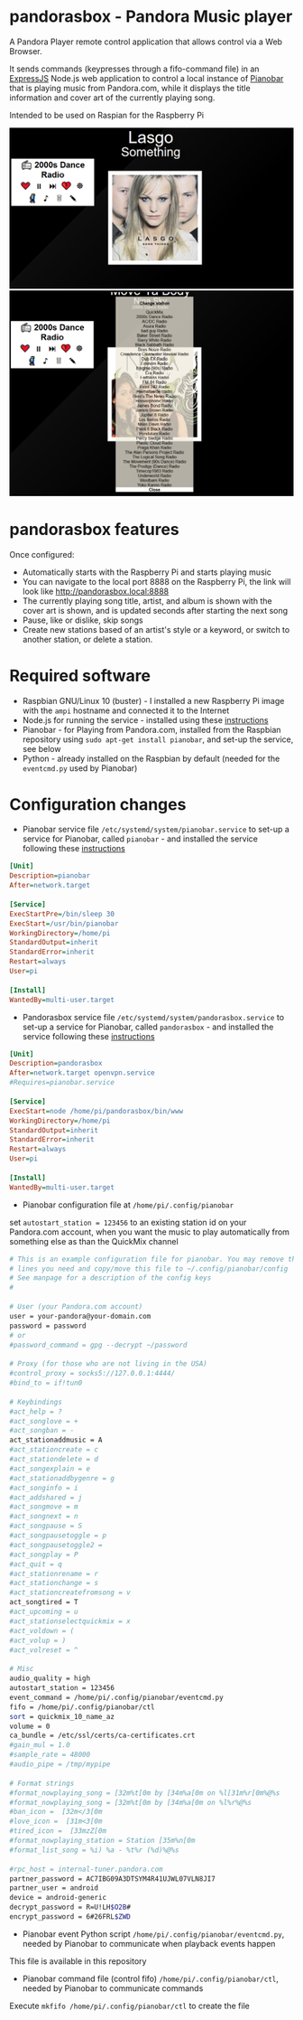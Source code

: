 # pandorasbox - Pandora Music player

A Pandora Player remote control application that allows control via a Web Browser.

It sends commands (keypresses through a fifo-command file) in an [ExpressJS](https://expressjs.com/) Node.js web application to control a local instance of [Pianobar](https://github.com/PromyLOPh/pianobar) that is playing music from Pandora.com, while it displays the title information and cover art of the currently playing song.

Intended to be used on Raspian for the Raspberry Pi

![pandorasbox - playing a song in the web browser](https://raw.githubusercontent.com/bjaan/pandorasbox/main/pandorasbox-playing.png)
![pandorasbox - showing the available channels on Pandora.com which can be switched to](https://raw.githubusercontent.com/bjaan/pandorasbox/main/pandorasbox-channellist.png)

# pandorasbox features

Once configured:

* Automatically starts with the Raspberry Pi and starts playing music
* You can navigate to the local port 8888 on the Raspberry Pi, the link will look like http://pandorasbox.local:8888
* The currently playing song title, artist, and album is shown with the cover art is shown, and is updated seconds after starting the next song
* Pause, like or dislike, skip songs
* Create new stations based of an artist's style or a keyword, or switch to another station, or delete a station.

# Required software

* Raspbian GNU/Linux 10 (buster) - I installed a new Raspberry Pi image with the `ampi` hostname and connected it to the Internet
* Node.js for running the service - installed using these [instructions](https://www.instructables.com/Install-Nodejs-and-Npm-on-Raspberry-Pi/)
* Pianobar - for Playing from Pandora.com, installed from the Raspbian repository using `sudo apt-get install pianobar`, and set-up the service, see below
* Python - already installed on the Raspbian by default (needed for the `eventcmd.py` used by Pianobar)

# Configuration changes

* Pianobar service file `/etc/systemd/system/pianobar.service` to set-up a service for Pianobar, called `pianobar` - and installed the service following these [instructions](https://www.shubhamdipt.com/blog/how-to-create-a-systemd-service-in-linux/)

```ini
[Unit]
Description=pianobar
After=network.target

[Service]
ExecStartPre=/bin/sleep 30
ExecStart=/usr/bin/pianobar
WorkingDirectory=/home/pi
StandardOutput=inherit
StandardError=inherit
Restart=always
User=pi

[Install]
WantedBy=multi-user.target
```

* Pandorasbox service file `/etc/systemd/system/pandorasbox.service` to set-up a service for Pianobar, called `pandorasbox` - and installed the service following these [instructions](https://www.shubhamdipt.com/blog/how-to-create-a-systemd-service-in-linux/)

```ini
[Unit]
Description=pandorasbox
After=network.target openvpn.service
#Requires=pianobar.service

[Service]
ExecStart=node /home/pi/pandorasbox/bin/www
WorkingDirectory=/home/pi
StandardOutput=inherit
StandardError=inherit
Restart=always
User=pi

[Install]
WantedBy=multi-user.target
```

* Pianobar configuration file at `/home/pi/.config/pianobar`

set `autostart_station = 123456` to an existing station id on your Pandora.com account, when you want the music to play automatically from something else as than the QuickMix channel

```sh
# This is an example configuration file for pianobar. You may remove the # from
# lines you need and copy/move this file to ~/.config/pianobar/config
# See manpage for a description of the config keys
#

# User (your Pandora.com account)
user = your-pandora@your-domain.com
password = password
# or
#password_command = gpg --decrypt ~/password

# Proxy (for those who are not living in the USA)
#control_proxy = socks5://127.0.0.1:4444/
#bind_to = if!tun0

# Keybindings
#act_help = ?
#act_songlove = +
#act_songban = -
act_stationaddmusic = A
#act_stationcreate = c
#act_stationdelete = d
#act_songexplain = e
#act_stationaddbygenre = g
#act_songinfo = i
#act_addshared = j
#act_songmove = m
#act_songnext = n
#act_songpause = S
#act_songpausetoggle = p
#act_songpausetoggle2 =  
#act_songplay = P
#act_quit = q
#act_stationrename = r
#act_stationchange = s
#act_stationcreatefromsong = v
act_songtired = T
#act_upcoming = u
#act_stationselectquickmix = x
#act_voldown = (
#act_volup = )
#act_volreset = ^

# Misc
audio_quality = high
autostart_station = 123456
event_command = /home/pi/.config/pianobar/eventcmd.py
fifo = /home/pi/.config/pianobar/ctl
sort = quickmix_10_name_az
volume = 0
ca_bundle = /etc/ssl/certs/ca-certificates.crt
#gain_mul = 1.0
#sample_rate = 48000
#audio_pipe = /tmp/mypipe

# Format strings
#format_nowplaying_song = [32m%t[0m by [34m%a[0m on %l[31m%r[0m%@%s
#format_nowplaying_song = [32m%t[0m by [34m%a[0m on %l%r%@%s
#ban_icon =  [32m</3[0m
#love_icon =  [31m<3[0m
#tired_icon =  [33mzZ[0m
#format_nowplaying_station = Station [35m%n[0m
#format_list_song = %i) %a - %t%r (%d)%@%s

#rpc_host = internal-tuner.pandora.com
partner_password = AC7IBG09A3DTSYM4R41UJWL07VLN8JI7
partner_user = android
device = android-generic
decrypt_password = R=U!LH$O2B#
encrypt_password = 6#26FRL$ZWD
```

* Pianobar event Python script `/home/pi/.config/pianobar/eventcmd.py`, needed by Pianobar to communicate when playback events happen

This file is available in this repository

* Pianobar command file (control fifo) `/home/pi/.config/pianobar/ctl`, needed by Pianobar to communicate commands

Execute `mkfifo /home/pi/.config/pianobar/ctl` to create the file
